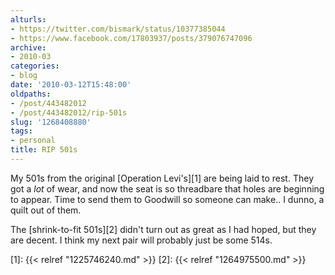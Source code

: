 ```yaml
---
alturls:
- https://twitter.com/bismark/status/10377385044
- https://www.facebook.com/17803937/posts/379076747096
archive:
- 2010-03
categories:
- blog
date: '2010-03-12T15:48:00'
oldpaths:
- /post/443482012
- /post/443482012/rip-501s
slug: '1268408880'
tags:
- personal
title: RIP 501s
---
```


My 501s from the original [Operation Levi's][1] are being laid to rest.
They got a *lot* of wear, and now the seat is so threadbare that holes are
beginning to appear.  Time to send them to Goodwill so someone can make..
I dunno, a quilt out of them.

The [shrink-to-fit 501s][2] didn't turn out as great as I had hoped, but
they are decent.  I think my next pair will probably just be some 514s.

[1]: {{< relref "1225746240.md" >}}
[2]: {{< relref "1264975500.md" >}}
